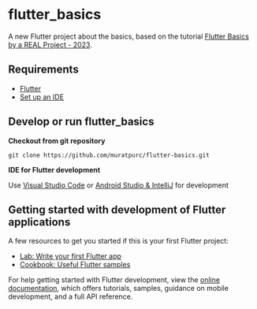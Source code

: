 # flutter_basics

A new Flutter project about the basics, based on the tutorial [Flutter Basics by a REAL Project - 2023](https://www.youtube.com/watch?v=D4nhaszNW4o).

## Requirements

- [Flutter](https://docs.flutter.dev/get-started/install)
- [Set up an IDE](https://docs.flutter.dev/get-started/editor)

## Develop or run flutter_basics

**Checkout from git repository**
````
git clone https://github.com/muratpurc/flutter-basics.git
````
**IDE for Flutter development**

Use [Visual Studio Code](https://docs.flutter.dev/tools/vs-code) or [Android Studio & IntelliJ](https://docs.flutter.dev/tools/android-studio) for development

## Getting started with development of Flutter applications

A few resources to get you started if this is your first Flutter project:

- [Lab: Write your first Flutter app](https://docs.flutter.dev/get-started/codelab)
- [Cookbook: Useful Flutter samples](https://docs.flutter.dev/cookbook)

For help getting started with Flutter development, view the
[online documentation](https://docs.flutter.dev/), which offers tutorials,
samples, guidance on mobile development, and a full API reference.